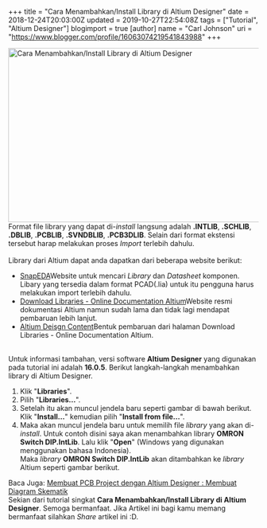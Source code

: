 +++
title = "Cara Menambahkan/Install Library di Altium Designer"
date = 2018-12-24T20:03:00Z
updated = 2019-10-27T22:54:08Z
tags = ["Tutorial", "Altium Designer"]
blogimport = true 
[author]
	name = "Carl Johnson"
	uri = "https://www.blogger.com/profile/16063074219541843988"
+++

 <div class="thumb-post"><noscript><img src="https://2.bp.blogspot.com/-5I3Y4xGmifc/XCDY9Q1_JGI/AAAAAAAAAFg/2U14RO_4-1oPT7LBqe2cFNd6ztoEpTotgCLcBGAs/s1600/libraries.jpg" width="650" height="350" alt="Cara Menambahkan/Install Library di Altium Designer"/></noscript></div>  Format file library yang dapat di-<i>install</i> langsung adalah <b>.INTLIB</b>, <b>.SCHLIB</b>, <b>.DBLIB</b>, <b>.PCBLIB</b>, <b>.SVNDBLIB</b>, <b>.PCB3DLIB</b>. Selain dari format ekstensi tersebut harap melakukan proses <i>Import </i>terlebih dahulu.<br/><br/>Library dari Altium dapat anda dapatkan dari beberapa website berikut: <ul><li><a href="https://www.snapeda.com/" rel="nofollow" title="Download library altium">SnapEDA</a>Website untuk mencari <i>Library</i> dan <i>Datasheet</i> komponen. Libary yang tersedia dalam format PCAD(.lia) untuk itu pengguna harus melakukan import terlebih dahulu.</li><li><a href="https://techdocs.altium.com/display/ADOH/Download+Libraries" rel="nofollow" target="_blank" title="Download library altium">Download Libraries - Online Documentation Altium</a>Website resmi dokumentasi Altium namun sudah lama dan tidak  lagi mendapat pembaruan lebih lanjut.</li><li><a href="https://designcontent.live.altium.com/" rel="nofollow" title="Download library altium">Altium Deisgn Content</a>Bentuk pembaruan dari halaman Download Libraries - Online Documentation Altium.</li></ul><br/>Untuk informasi tambahan, versi software <b>Altium Designer<b></b></b> yang digunakan pada tutorial ini adalah <b>16.0.5</b>. Berikut langkah-langkah menambahkan library di Altium Designer. <ol><li>Klik "<b>Libraries</b>". <br/><amp-img alt="Klik Libraries" height="768" layout="responsive" lightbox src="https://4.bp.blogspot.com/-jI0oPmlOzhU/XAd3o57dt5I/AAAAAAAAADg/pFe8IdFO0lcBxZqa-rF53o23CLKTEZLYgCLcBGAs/s1600/2.jpg" tabindex="0" width="1366"></amp-img> </li><li>Pilih "<b>Libraries...</b>". <br/><amp-img alt="Klik Libraries..." height="768" layout="responsive" lightbox src="https://1.bp.blogspot.com/-7LmPALkeveM/XAd3pc4e-5I/AAAAAAAAADk/KZ5r9ehfXcoShS4Y8lSiItmGKUSJwyyYwCLcBGAs/s1600/3.jpg" tabindex="0" width="1366"></amp-img> </li><li>Setelah itu akan muncul jendela baru seperti gambar di bawah berikut. Klik "<b>Install...</b>" kemudian pilih "<b>Install from file...</b>". <br/><amp-img alt="Pilih Install from file" height="768" layout="responsive" lightbox src="https://3.bp.blogspot.com/-ZUNn4jP8jvs/XAd3qH9Vf9I/AAAAAAAAADo/nwhw6iUtlm4EjFYLFNHPMHIjiDw4q5V3QCLcBGAs/s1600/3a.jpg" tabindex="0" width="1366"></amp-img> </li><li>Maka akan muncul jendela baru untuk memilih file <i>library</i> yang akan di-<i>install</i>. Untuk contoh disini saya akan menambahkan library <b>OMRON Switch DIP.IntLib</b>. Lalu klik "<b>Open</b>" (Windows yang digunakan menggunakan bahasa Indonesia). <br/><amp-img alt="Pilih Library yang akan di-install" height="768" layout="responsive" lightbox  src="https://2.bp.blogspot.com/-plqZOzGb_BM/XAd3qSmIfoI/AAAAAAAAADs/mx2Nsu73CRcfCfbvR9-TOus7MVkpLesjACLcBGAs/s1600/4.jpg" tabindex="0" width="1366"></amp-img> Maka <i>library</i> <b>OMRON Switch DIP.IntLib</b> akan ditambahkan ke <i>library</i> Altium seperti gambar berikut. <br/><amp-img alt="Library setelah ditambahkan" height="768" layout="responsive" lightbox  src="https://4.bp.blogspot.com/-EQ8eQIV6JKg/XAd3q49nNKI/AAAAAAAAADw/IQZ5zhm4T1sgtjsAnT1gDt4hiDWzNA_hwCLcBGAs/s1600/5.jpg" tabindex="0" width="1366"></amp-img> </li></ol> <div class='bacajuga'>Baca Juga: <a href='/2018/12/membuat-diagram-skematik.html' target='_blank' title='Cara Membuat Diagra Skematik'>Membuat PCB Project dengan Altium Designer : Membuat Diagram Skematik</a></div> Sekian dari tutorial singkat <b>Cara Menambahkan/Install Library di Altium Designer</b>. Semoga bermanfaat. Jika Artikel ini bagi kamu memang bermanfaat silahkan <i>Share</i> artikel ini :D.
